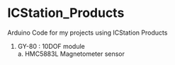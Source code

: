 # ICStation_Products
Arduino Code for my projects using ICStation Products

1. GY-80 : 10DOF module <br>
  a. HMC5883L Magnetometer sensor
